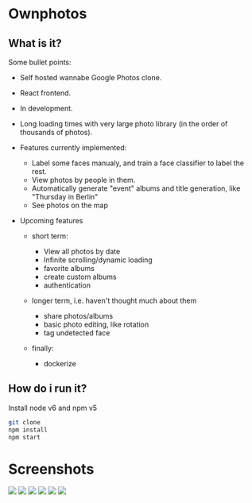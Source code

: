 # Ownphotos

## What is it?

Some bullet points:
- Self hosted wannabe Google Photos clone. 
- React frontend. 
- In development. 
- Long loading times with very large photo library (in the order of thousands of photos).

- Features currently implemented:
  - Label some faces manualy, and train a face classifier to label the rest.
  - View photos by people in them.
  - Automatically generate "event" albums and title generation, like "Thursday in Berlin"
  - See photos on the map

- Upcoming features 
  - short term:
    - View all photos by date
    - Infinite scrolling/dynamic loading
    - favorite albums
    - create custom albums
    - authentication

  - longer term, i.e. haven't thought much about them
    - share photos/albums
    - basic photo editing, like rotation
    - tag undetected face

  - finally:
    - dockerize

## How do i run it?

Install node v6 and npm v5

```bash
git clone
npm install
npm start
```

# Screenshots

![](/screenshots/face-dashboard.png)
![](/screenshots/people-dashboard.png)
![](/screenshots/album-events.png)
![](/screenshots/album-event-gallery.png)
![](/screenshots/album-people.png)
![](/screenshots/album-people-gallery.png)
